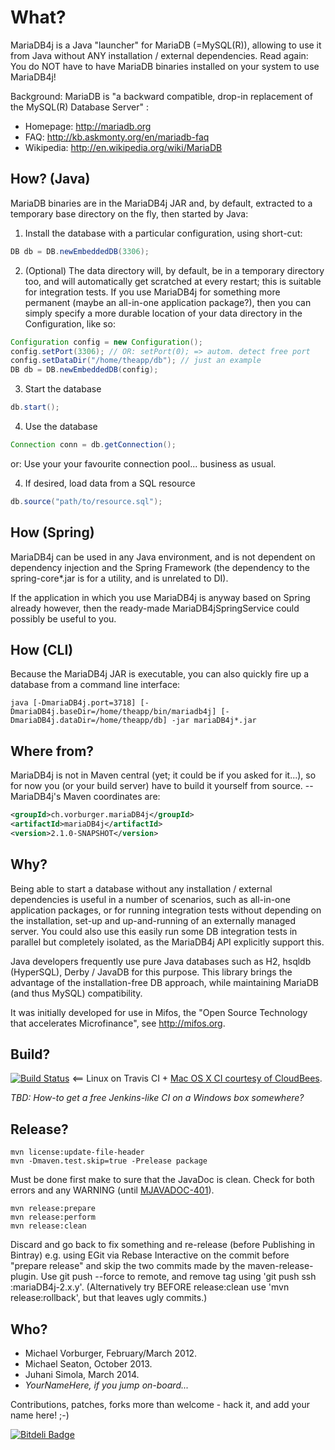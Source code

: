 What?
=====

MariaDB4j is a Java "launcher" for MariaDB (=MySQL(R)), allowing to use it from Java without ANY installation / external dependencies.  Read again: You do NOT have to have MariaDB binaries installed on your system to use MariaDB4j!

Background: MariaDB is "a backward compatible, drop-in replacement of the MySQL(R) Database Server" :
* Homepage: http://mariadb.org
* FAQ: http://kb.askmonty.org/en/mariadb-faq
* Wikipedia: http://en.wikipedia.org/wiki/MariaDB


How? (Java)
----
MariaDB binaries are in the MariaDB4j JAR and, by default, extracted to a temporary base directory on the fly, then started by Java:

1. Install the database with a particular configuration, using short-cut:

```java
DB db = DB.newEmbeddedDB(3306);
```

2. (Optional) The data directory will, by default, be in a temporary directory too, and will automatically get scratched at every restart; this
is suitable for integration tests.  If you use MariaDB4j for something more permanent (maybe an all-in-one application package?),
then you can simply specify a more durable location of your data directory in the Configuration, like so:
```java
Configuration config = new Configuration();
config.setPort(3306); // OR: setPort(0); => autom. detect free port
config.setDataDir("/home/theapp/db"); // just an example
DB db = DB.newEmbeddedDB(config);
```

3. Start the database
```java
db.start();
```

4. Use the database
```java
Connection conn = db.getConnection();
```
or:
Use your your favourite connection pool... business as usual.

4. If desired, load data from a SQL resource
```java
db.source("path/to/resource.sql");
```

How (Spring)
----
MariaDB4j can be used in any Java environment, and is not dependent on dependency injection and the Spring Framework (the dependency to the spring-core*.jar is for a utility, and is unrelated to DI).

If the application in which you use MariaDB4j is anyway based on Spring already however, then the ready-made MariaDB4jSpringService could possibly be useful to you.

How (CLI)
----
Because the MariaDB4j JAR is executable, you can also quickly fire up a database from a command line interface: 
```
java [-DmariaDB4j.port=3718] [-DmariaDB4j.baseDir=/home/theapp/bin/mariadb4j] [-DmariaDB4j.dataDir=/home/theapp/db] -jar mariaDB4j*.jar
```

Where from?
-----------

MariaDB4j is not in Maven central (yet; it could be if you asked for it...), 
so for now you (or your build server) have to build it yourself from
source. -- MariaDB4j's Maven coordinates are:

```xml
<groupId>ch.vorburger.mariaDB4j</groupId>
<artifactId>mariaDB4j</artifactId>
<version>2.1.0-SNAPSHOT</version>
```

Why?
----
Being able to start a database without any installation / external dependencies 
is useful in a number of scenarios, such as all-in-one application packages,
or for running integration tests without depending on the installation,
set-up and up-and-running of an externally managed server.
You could also use this easily run some DB integration tests in parallel but completely isolated,
as the MariaDB4j API explicitly support this.

Java developers frequently use pure Java databases such as H2, hsqldb (HyperSQL), Derby / JavaDB for this purpose.
This library brings the advantage of the installation-free DB approach, while maintaining MariaDB (and thus MySQL) compatibility.

It was initially developed for use in Mifos, the "Open Source Technology that accelerates Microfinance", see http://mifos.org.

Build?
------
[![Build Status](https://secure.travis-ci.org/vorburger/MariaDB4j.png?branch=master)](http://travis-ci.org/vorburger/MariaDB4j/) <== Linux on Travis CI + 
[Mac OS X CI courtesy of CloudBees](https://vorburger.ci.cloudbees.com/job/MariaDB4j.MacOSX/).

_TBD: How-to get a free Jenkins-like CI on a Windows box somewhere?_

Release?
--------

    mvn license:update-file-header
    mvn -Dmaven.test.skip=true -Prelease package

Must be done first make to sure that the JavaDoc is clean.  Check for both errors and any WARNING (until [MJAVADOC-401](http://jira.codehaus.org/browse/MJAVADOC-401)).

    mvn release:prepare
    mvn release:perform
    mvn release:clean

Discard and go back to fix something and re-release (before Publishing in Bintray) e.g. using EGit via Rebase Interactive on the commit before "prepare release" and skip the two commits made by the maven-release-plugin. Use git push --force to remote, and remove tag using 'git push ssh :mariaDB4j-2.x.y'. (Alternatively try BEFORE release:clean use 'mvn release:rollback', but that leaves ugly commits.)


Who?
----
* Michael Vorburger, February/March 2012.
* Michael Seaton, October 2013.
* Juhani Simola, March 2014.
* _YourNameHere, if you jump on-board..._

Contributions, patches, forks more than welcome - hack it, and add your name here! ;-)


[![Bitdeli Badge](https://d2weczhvl823v0.cloudfront.net/vorburger/mariadb4j/trend.png)](https://bitdeli.com/free "Bitdeli Badge")

